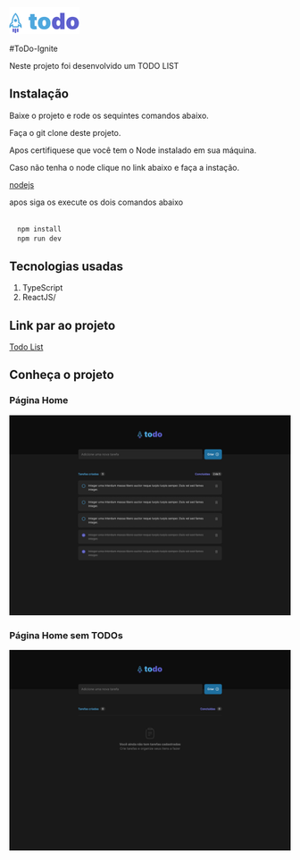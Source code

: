 <img src="./src/assets/Logo_TODO.png" alt="Logo projeto">

#ToDo-Ignite

Neste projeto foi desenvolvido um TODO LIST

## Instalação

Baixe o projeto e rode os sequintes comandos abaixo.

Faça o git clone deste projeto.

Apos certifiquese que você tem o Node
instalado em sua máquina.

Caso não tenha o node clique no link abaixo e faça a instação.

[nodejs](https://nodejs.org/en/download)

apos siga os execute os dois comandos abaixo

```bash

  npm install
  npm run dev
```

<h2>Tecnologias usadas</h2>
<ol>
    <li>TypeScript</li>
    <li>ReactJS/</li>
</ol>

## Link par ao projeto

<a href="https://todotarefas.bohr.io/" target="_blank">Todo List<a>

## Conheça o projeto

### Página Home

<img alt="screenshot of adding a new file with a commit message" src="./src/assets/Todo.png" />

### Página Home sem TODOs

<img alt="screenshot of adding a new file with a commit message" src="./src/assets/Todo_Empty.png" />
